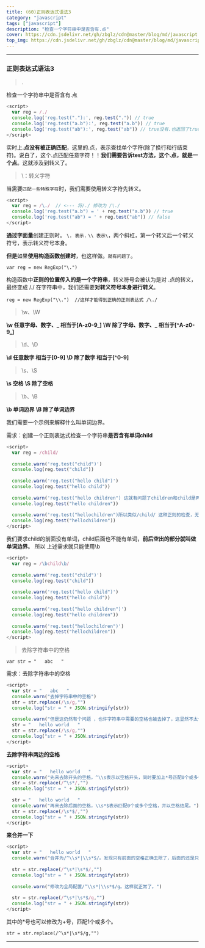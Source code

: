 ```yaml
---
title: (60)正则表达式语法3
category: "javascript"
tags: ["javascript"]
description: "检查一个字符串中是否含有.点"
cover: https://cdn.jsdelivr.net/gh/zbglz/cdn@master/blog/md/javascript.svg
top_img: https://cdn.jsdelivr.net/gh/zbglz/cdn@master/blog/md/javascript.svg
---
```


***

### 正则表达式语法3

> .

检查一个字符串中是否含有.点


```js js
<script>
  var reg = /./
  console.log('reg.test("."):', reg.test(".")) // true
  console.log('reg.test("a.b"):', reg.test("a.b")) // true
  console.log('reg.test("ab"):', reg.test("ab")) // true没有.也返回了true
</script>
```


实时上.**点没有被正确匹配**，这里的.点，表示查找单个字符(除了换行和行结束符)。说白了，这个.点匹配任意字符！！**我们需要告诉test方法，这个.点，就是一个点**。这就涉及到转义了。



> \：转义字符

当需要`匹配一些特殊字符`时，我们需要使用转义字符先转义。


```js js
<script>
  var reg = /\./  // <--- 将/./ 修改为 /\./
  console.log('reg.test("a.b") = ' + reg.test("a.b")) // true
  console.log('reg.test("ab") = ' + reg.test("ab")) // false
</script>
```


**通过字面量**创建正则时。
`\. 表示.`
`\\ 表示\`，两个斜杠，第一个转义后一个转义符号，表示转义符号本身。

**但是**如果**使用构造函数创建时**，也这样做。`就有问题了`。

    var reg = new RegExp("\.")

构造函数中**正则的位置传入的是一个字符串**，转义符号会被认为是对 .点的转义， 最终变成 /./
在字符串中，我们还需要**对转义符号本身进行转义**。

    reg = new RegExp("\\.")  //这样才能得到正确的正则表达式 /\./ 



> \w、\W

**\w 任意字母、数字、_ 相当于[A-z0-9_]**
**\W 除了字母、数字、_ 相当于[^A-z0-9_]**



> \d、\D

**\d 任意数字 相当于[0-9]**
**\D 除了数字 相当于[^0-9]**



> \s、\S


**\s 空格**
**\S 除了空格**



> \b、\B

**\b 单词边界**
**\B 除了单词边界**

我们需要一个示例来解释什么叫单词边界。

需求：创建一个正则表达式检查一个字符串**是否含有单词child**


```js js
<script>
  var reg = /child/
  
  console.warn('reg.test("child")')
  console.log(reg.test("child"))
  
  console.warn('reg.test("hello child")')
  console.log(reg.test("hello child"))
  
  console.warn('reg.test("hello children") 这就有问题了children和child是两个单词了')
  console.log(reg.test("hello children"))
  
  console.warn('reg.test("hellochildren")所以类似/child/ 这种正则的检查，无论字符串中是不是一个独立的单词，都是true，这不对')
  console.log(reg.test("hellochildren"))
</script>
```


我们要求child的前面没有单词，child后面也不能有单词，**前后空出的部分就叫做单词边界**。
所以 上述需求就只能使用\\b


```js js
<script>
  var reg = /\bchild\b/
  
  console.warn('reg.test("child")')
  console.log(reg.test("child"))
  
  console.warn('reg.test("hello child")')
  console.log(reg.test("hello child"))
  
  console.warn('reg.test("hello children")')
  console.log(reg.test("hello children"))
  
  console.warn('reg.test("hellochildren")')
  console.log(reg.test("hellochildren"))
</script>
```



> 去除字符串中的空格

    var str = "   abc   "

需求：去除字符串中的空格


```js js
<script>
  var str = "   abc   "
  console.warn("去掉字符串中的空格")
  str = str.replace(/\s/g,"")
  console.log("str = " + JSON.stringify(str))
  
  console.warn("但是这仍然有个问题 ，也许字符串中需要的空格也被去掉了，这显然不太合适，所以一般我们只是去除字符串两边的空格")
  str = "   hello world   "
  str = str.replace(/\s/g,"")
  console.log("str = " + JSON.stringify(str))
</script>
```


**去除字符串两边的空格**


```js js
<script>
  var str = "   hello world   "
  console.warn("先来去除开头的空格，^\\s表示以空格开头，同时要加上*号匹配0个或多个。")
  str = str.replace(/^\s*/,"")
  console.log("str = " + JSON.stringify(str))
  
  str = "   hello world   "
  console.warn("再来去除后面的空格，\\s*$表示匹配0个或多个空格，并以空格结尾。")
  str = str.replace(/\s*$/,"")
  console.log("str = " + JSON.stringify(str))
</script>
```


**来合并一下**


```js js
<script>
  var str = "   hello world   "
  console.warn("合并为/^\\s*|\\s*$/。发现只有前面的空格正确去除了，后面的还是只去除了一个")
  
  str = str.replace(/^\s*|\s*$/,"")
  console.log("str = " + JSON.stringify(str))
  
  console.warn("修改为全局配置/^\\s*|\\s*$/g。这样就正常了。")
  
  str = str.replace(/^\s*|\s*$/g,"")
  console.log("str = " + JSON.stringify(str))
</script>
```


其中的*号也可以修改为+号，匹配1个或多个。

    str = str.replace(/^\s*|\s*$/g,"") 



***